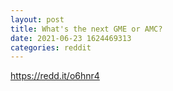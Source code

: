 ```yaml
--- 
layout: post 
title: What's the next GME or AMC? 
date: 2021-06-23 1624469313 
categories: reddit 
--- 
```

https://redd.it/o6hnr4